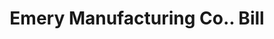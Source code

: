 ---
doi: 10.7916/D8WD5BNS
date_other: '1912'
date_other_textual: '1912'
form: printed ephemera
genre:
- Invoices
name:
- Emery Manufacturing Co.
object_in_context_url: https://biggert.cul.columbia.edu/items/view/ave_biggert_01357
subject_hierarchical_geographic:
- Bradford, Pennsylvania, United States
subject_name:
- Emery Manufacturing Co.
title: Emery Manufacturing Co.. Bill
sort_title: Emery Manufacturing Co.. Bill
call_number: ave_biggert_01357
coordinates:
- 41.95916666666667,-78.64472222222223
pid: ave_biggert_01357
identifiers: ave_biggert_01357
canvas_id: ldpd:396619
permalink: "/items/ave_biggert_01357/"
layout: iiif-image-page
---